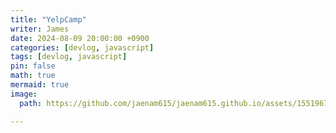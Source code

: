 ```yaml
---
title: "YelpCamp"
writer: James
date: 2024-08-09 20:00:00 +0900
categories: [devlog, javascript]
tags: [devlog, javascript]
pin: false
math: true
mermaid: true
image:
  path: https://github.com/jaenam615/jaenam615.github.io/assets/155196757/821d8fc5-32ed-4e5f-8afd-83452c275df1

---
```


